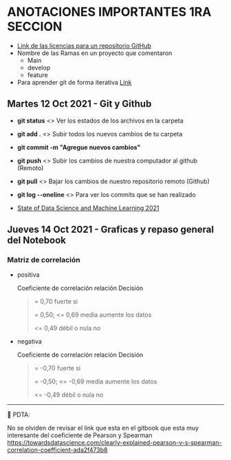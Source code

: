 # ANOTACIONES IMPORTANTES 1RA SECCION

- [Link de las licencias para un repositorio GitHub](https://choosealicense.com/)
- Nombre de las Ramas en un proyecto que comentaron
    - Main
    - develop
    - feature
- Para aprender git de forma iterativa [Link](https://learngitbranching.js.org/?locale=es_ES)

## Martes 12 Oct 2021 - Git y Github

- **git status** <> Ver los estados de los archivos en la carpeta
- **git add .**  <> Subir todos los nuevos cambios de tu carpeta
- **git commit -m "Agregue nuevos cambios"**
- **git push** <> Subir los cambios de nuestra computador al github (Remoto)
- **git pull** <> Bajar los cambios de nuestro repositorio remoto (Github)
- **git log --oneline** <> Para ver los commits que se han realizado


- [State of Data Science and Machine Learning 2021](https://www.kaggle.com/kaggle-survey-2021)


## Jueves 14 Oct 2021 - Graficas y repaso general del Notebook

### **Matriz de correlación**

- positiva

    Coeficiente de correlación	relación	Decisión
    >= 0,70 	fuerte	si
    >
    >= 0,50; <= 0,69	media	aumente los datos
    >
    ><= 0,49	débil o nula	no

- negativa

    Coeficiente de correlación	relación	Decisión
    >= -0,70 	fuerte	si
    >
    >= -0,50; <= -0,69	media	aumente los datos
    >
    ><= -0,49	débil o nula	no

--- 
📌 PDTA: 

No se olviden de revisar el link que esta en el gitbook que esta muy interesante del coeficiente de Pearson y Spearman
https://towardsdatascience.com/clearly-explained-pearson-v-s-spearman-correlation-coefficient-ada2f473b8